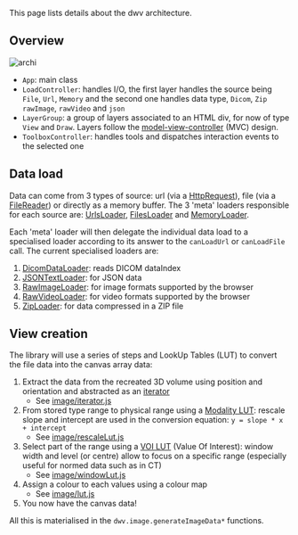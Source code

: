 This page lists details about the dwv architecture.

## Overview
![archi](architecture-overview.png)

- `App`: main class
- `LoadController`: handles I/O, the first layer handles the source being
  `File`, `Url`, `Memory` and the second one handles data type, `Dicom`, `Zip`
  `rawImage`, `rawVideo` and `json`
- `LayerGroup`: a group of layers associated to an HTML div,
  for now of type `View` and `Draw`. Layers follow the [model-view-controller](https://en.wikipedia.org/wiki/Model%E2%80%93view%E2%80%93controller) (MVC) design.
- `ToolboxController`: handles tools and dispatches interaction events to the selected
  one

## Data load
Data can come from 3 types of source: url (via a [HttpRequest](https://developer.mozilla.org/en-US/docs/Web/API/XMLHttpRequest)), file (via a [FileReader](https://developer.mozilla.org/en-US/docs/Web/API/FileReader)) or directly as a memory buffer. The 3 'meta' loaders responsible for each source are: [UrlsLoader](./dwv.io.UrlsLoader.html), [FilesLoader](./dwv.io.FilesLoader.html) and [MemoryLoader](./dwv.io.MemoryLoader.html).

Each 'meta' loader will then delegate the individual data load to a specialised loader according
to its answer to the `canLoadUrl` or `canLoadFile` call. The current specialised loaders are:
1. [DicomDataLoader](./dwv.io.DicomDataLoader.html): reads DICOM dataIndex
1. [JSONTextLoader](./dwv.io.JSONTextLoader.html): for JSON data
1. [RawImageLoader](./dwv.io.RawImageLoader.html): for image formats supported by the browser
1. [RawVideoLoader](./dwv.io.RawVideoLoader.html): for video formats supported by the browser
1. [ZipLoader](./dwv.io.ZipLoader.html): for data compressed in a ZIP file

## View creation
The library will use a series of steps and LookUp Tables (LUT) to convert the file data into the
canvas array data:
1. Extract the data from the recreated 3D volume using position and orientation
  and abstracted as an [iterator](https://en.wikipedia.org/wiki/Iterator_pattern)
   - See [image/iterator.js](./dwv.image.html#.range)
1. From stored type range to physical range using a [Modality LUT](http://dicom.nema.org/medical/dicom/current/output/chtml/part03/sect_C.11.html): rescale slope and intercept are used
   in the conversion equation: `y = slope * x + intercept`
   - See [image/rescaleLut.js](./dwv.image.RescaleLut.html)
1. Select part of the range using a [VOI LUT](http://dicom.nema.org/medical/dicom/current/output/chtml/part03/sect_C.11.2.html#table_C.11-2) (Value Of Interest): window width and level (or centre)
   allow to focus on a specific range (especially useful for normed data such
   as in CT)
   - See [image/windowLut.js](./dwv.image.WindowLut.html)
1. Assign a colour to each values using a colour map
   - See [image/lut.js](./dwv.image.lut.html)
1. You now have the canvas data!

All this is materialised in the `dwv.image.generateImageData*` functions.
